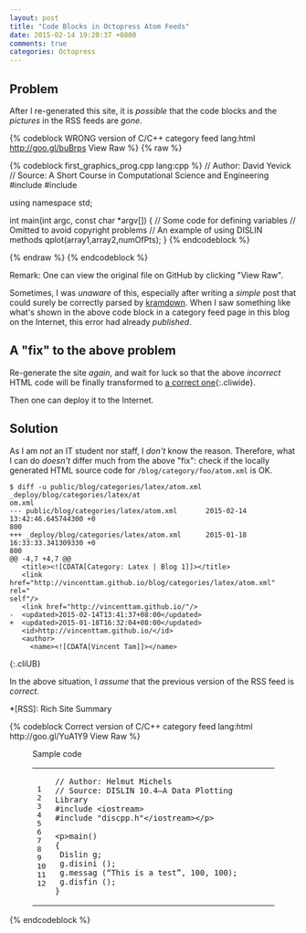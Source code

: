 ```yaml
---
layout: post
title: "Code Blocks in Octopress Atom Feeds"
date: 2015-02-14 19:20:37 +0800
comments: true
categories: Octopress
---
```


Problem
---

After I re-generated this site, it is *possible* that the code blocks
and the *pictures* in the RSS feeds are *gone*.

{% codeblock WRONG version of C/C++ category feed lang:html http://goo.gl/buBrps View Raw %}
{% raw %}
<p>{% codeblock first_graphics_prog.cpp lang:cpp %}
// Author: David Yevick
// Source: A Short Course in Computational Science and Engineering
#include <iostream>
#include <dislin.h></dislin.h></iostream></p>

<p>using namespace std;</p>

<p>int main(int argc, const char *argv[])
{
    // Some code for defining variables
    // Omitted to avoid copyright problems
    // An example of using DISLIN methods
    qplot(array1,array2,numOfPts);
}
{% endcodeblock %}</p>
{% endraw %}
{% endcodeblock %}

Remark: One can view the original file on GitHub by clicking "View
Raw".

Sometimes, I was *unaware* of this, especially after writing a
*simple* post that could surely be correctly parsed by [kramdown].
When I saw something like what's shown in the above code block in a
category feed page in this blog on the Internet, this error had
already *published*.

<!-- more -->

A "fix" to the above problem
---

Re-generate the site *again*, and wait for luck so that the above
*incorrect* HTML code will be finally transformed to
[a correct one](#right_code){:.cliwide}.

Then one can deploy it to the Internet.

Solution
---

As I am *not* an IT student nor staff, I *don't* know the reason.
Therefore, what I can do *doesn't* differ much from the above "fix":
check if the locally generated HTML source code for
`/blog/category/foo/atom.xml` is OK.

    $ diff -u public/blog/categories/latex/atom.xml _deploy/blog/categories/latex/at
    om.xml
    --- public/blog/categories/latex/atom.xml       2015-02-14 13:42:46.645744300 +0
    800
    +++ _deploy/blog/categories/latex/atom.xml      2015-01-18 16:33:33.341309330 +0
    800
    @@ -4,7 +4,7 @@
       <title><![CDATA[Category: Latex | Blog 1]]></title>
       <link href="http://vincenttam.github.io/blog/categories/latex/atom.xml" rel="
    self"/>
       <link href="http://vincenttam.github.io/"/>
    -  <updated>2015-02-14T13:41:37+08:00</updated>
    +  <updated>2015-01-18T16:32:04+08:00</updated>
       <id>http://vincenttam.github.io/</id>
       <author>
         <name><![CDATA[Vincent Tam]]></name>
{:.cliUB}

In the above situation, I *assume* that the previous version of the
RSS feed is *correct*.

[kramdown]: http://kramdown.gettalong.org/

*[RSS]: Rich Site Summary

<div id="right_code" class="noscr" markdown="1">
{% codeblock Correct version of C/C++ category feed lang:html http://goo.gl/YuA1Y9 View Raw %}
<p><figure class='code'><figcaption><span>Sample code </span></figcaption>
<div class="highlight"><table><tr><td class="gutter"><pre class="line-numbers"><span class='line-number'>1</span>
<span class='line-number'>2</span>
<span class='line-number'>3</span>
<span class='line-number'>4</span>
<span class='line-number'>5</span>
<span class='line-number'>6</span>
<span class='line-number'>7</span>
<span class='line-number'>8</span>
<span class='line-number'>9</span>
<span class='line-number'>10</span>
<span class='line-number'>11</span>
<span class='line-number'>12</span>
</pre></td><td class='code'><pre><code class='cpp'><span class='line'><span class="c1">// Author: Helmut Michels</span>
</span><span class='line'><span class="c1">// Source: DISLIN 10.4—A Data Plotting Library</span>
</span><span class='line'><span class="cp">#include &lt;iostream&gt;</span>
</span><span class='line'><span class="cp">#include &quot;discpp.h&quot;&lt;/iostream&gt;&lt;/p&gt;</span>
</span><span class='line'>
</span><span class='line'><span class="o">&lt;</span><span class="n">p</span><span class="o">&gt;</span><span class="n">main</span><span
class="p">()</span>
</span><span class='line'><span class="p">{</span>
</span><span class='line'> <span class="n">Dislin</span> <span class="n">g</span><span class="p">;</span>
</span><span class='line'> <span class="n">g</span><span class="p">.</span><span class="n">disini</span> <span class="p">();</span>
</span><span class='line'> <span class="n">g</span><span class="p">.</span><span class="n">messag</span> <span class="p">(</span><span
class="err">“</span><span class="n">This</span> <span class="n">is</span> <span class="n">a</span> <span class="n">test</span><span
class="err">”</span><span class="p">,</span> <span class="mi">100</span><span class="p">,</span> <span class="mi">100</span><span class="p">);</span>
</span><span class='line'> <span class="n">g</span><span class="p">.</span><span class="n">disfin</span> <span class="p">();</span>
</span><span class='line'><span class="p">}</span>
</span></code></pre></td></tr></table></div></figure></p>
{% endcodeblock %}
</div>
